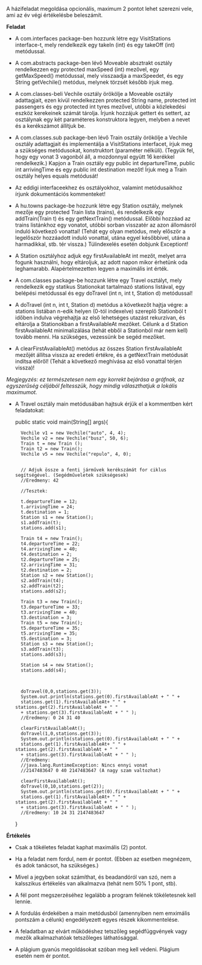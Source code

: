 A házifeladat megoldása opcionális, maximum 2 pontot lehet szerezni vele, ami az év végi értékelésbe beleszámít.

**Feladat**

* A com.interfaces package-ben hozzunk létre egy VisitStations interface-t, mely rendelkezik egy takeIn (int) és egy takeOff (int) metódussal.

* A com.abstracts package-ben lévő Moveable absztrakt osztály rendelkezzen egy protected maxSpeed (int) mezővel, egy getMaxSpeed() metódussal, mely visszaadja a maxSpeedet, és egy String getVechile() metódus, melynek törzsét később írjuk meg.

* A com.classes-beli Vechile osztály örökölje a Moveable osztály adattagjait, ezen kívül rendelkezzen protected String name, protected int passengers és egy protected int tyres mezővel, utóbbi a közlekedési eszköz kerekeinek számát tárolja. Írjunk hozzájuk gettert és settert, az osztálynak egy két paraméteres konstruktora legyen, melyben a nevet és a kerékszámot állítjuk be.

* A com.classes.sub package-ben lévő Train osztály örökölje a Vechile osztály adattagjait és implementálja a VisitStations interfacet, írjuk meg a szükséges metódusokat, konstruktort (paraméter nélküli). (Tegyük fel, hogy egy vonat 3 vagonból áll, a mozdonnyal együtt 16 kerékkel rendelkezik.) Kapjon a Train osztály egy public int departureTime, public int arrivingTime és egy public int destination mezőt! Írjuk meg a Train osztály helyes equals metódusát!

* Az eddigi interfaceekhez és osztályokhoz, valamint metódusaikhoz írjunk dokumentációs kommenteket!

* A hu.towns package-be hozzunk létre egy Station osztály, melynek mezője egy protected Train lista (trains), és rendelkezik egy addTrain(Train t) és egy getNextTrain() metódussal. Előbbi hozzáad az trains listánkhoz egy vonatot, utóbbi sorban visszatér az azon állomásról induló következő vonattal! (Tehát egy olyan metódus, mely először a legelőször hozzáadott induló vonattal, utána egyel későbbivel, utána a harmadikkal, stb. tér vissza.) Túlindexelés esetén dobjunk Exceptiont!

* A Station osztályhoz adjuk egy firstAvailableAt int mezőt, melyet arra fogunk használni, hogy eltároljuk, az adott napon mikor érhetünk oda leghamarabb. Alapértelmezetten legyen a maximális int érték.

* A com.classes package-be hozzunk létre egy Travel osztályt, mely rendelkezik egy statikus Stationokat tartalmazó stations listával, egy belépési metódussal és egy doTravel (int n, int t, Station d) metódussal!

* A doTravel (int n, int t, Station d) metódus a következőt hajtja végre: a stations listában n-edik helyen (0-tól indexelve) szereplő Stationból t időben indulva végrehajtja az első lehetséges utazást rekurzívan, és eltárolja a Stationokban a firstAvailableAt mezőket. Célunk a d Station firstAvailableAt minimalizálása (tehát ebből a Stationból már nem kell) tovább menni. Ha szükséges, vezessünk be segéd mezőket.

* A clearFirstAvailableAt() metódus az összes Station firstAvailableAt mezőjét állítsa vissza az eredeti értékre, és a getNextTrain metódusát indítsa előről! (Tehát a következő meghívása az első vonattal térjen vissza)!

*Megjegyzés: ez természetesen nem egy korrekt bejárása a gráfnak, az egyszerűség céljából feltesszük, hogy mindig választhatjuk a lokális maximumot.*

* A Travel osztály main metódusában hajtsuk érjük el a kommentben kért feladatokat:

    public static void main(String[] args){
        
        Vechile v1 = new Vechile("auto", 4, 4);
        Vechile v2 = new Vechile("busz", 50, 6);
        Train t = new Train ();
        Train t2 = new Train();
        Vechile v5 = new Vechile("repulo", 4, 0);


        // Adjuk össze a fenti járművek kerékszámát for ciklus segítségével. (Segédműveletek szükségesek)
        //Eredmeny: 42

        //Tesztek:

        t.departureTime = 12;
        t.arrivingTime = 24;
        t.destination = 1;
        Station s1 = new Station();
        s1.addTrain(t);
        stations.add(s1);

        Train t4 = new Train();
        t4.departureTime = 22;
        t4.arrivingTime = 40;
        t4.destination = 2;
        t2.departureTime = 25;
        t2.arrivingTime = 31;
        t2.destination = 2;
        Station s2 = new Station();
        s2.addTrain(t4);
        s2.addTrain(t2);
        stations.add(s2);

        Train t3 = new Train();
        t3.departureTime = 33;
        t3.arrivingTime = 40;
        t3.destination = 3;
        Train t5 = new Train();
        t5.departureTime = 35;
        t5.arrivingTime = 35;
        t5.destination = 3;
        Station s3 = new Station();
        s3.addTrain(t3);
        stations.add(s3);

        Station s4 = new Station();
        stations.add(s4);



        doTravel(0,0,stations.get(3));
        System.out.println(stations.get(0).firstAvailableAt + " " + 
        stations.get(1).firstAvailableAt+ " " + stations.get(2).firstAvailableAt + " " 
        + stations.get(3).firstAvailableAt + " " );
        //Eredmeny: 0 24 31 40 

        clearFirstAvailableAt();
        doTravel(1,0,stations.get(3));
        System.out.println(stations.get(0).firstAvailableAt + " " + 
        stations.get(1).firstAvailableAt+ " " + stations.get(2).firstAvailableAt + " " 
        + stations.get(3).firstAvailableAt + " " );
        //Eredmeny: 
        //java.lang.RuntimeException: Nincs ennyi vonat
        //2147483647 0 40 2147483647 (A nagy szam valtozhat)

        clearFirstAvailableAt();
        doTravel(0,10,stations.get(2));
        System.out.println(stations.get(0).firstAvailableAt + " " + 
        stations.get(1).firstAvailableAt+ " " + stations.get(2).firstAvailableAt + " " 
        + stations.get(3).firstAvailableAt + " " );
        //Eredmeny: 10 24 31 2147483647  


    }



**Értékelés**

* Csak a tökéletes feladat kaphat maximális (2) pontot.

* Ha a feladat nem fordul, nem ér pontot. (Ebben az esetben megnézem, és adok tanácsot, ha szükséges.)

* Mivel a jegyben sokat számíthat, és beadandóról van szó, nem a kalsszikus értékelés van alkalmazva (tehát nem 50% 1 pont, stb). 

* A fél pont megszerzéséhez legalább a program felének tökéletesnek kell lennie. 

* A fordulás érdekében a main metódusból (amennyiben nem emximális pontszám a célunk) engedélyezett egyes részek kikommentelése.

* A feladatban az elvárt működéshez tetszőleg segédfüggvények vagy mezők alkalmazhatóak tetszőleges láthatósággal.

* A plágium gyanús megoldásokat szóban meg kell védeni. Plágium esetén nem ér pontot.












